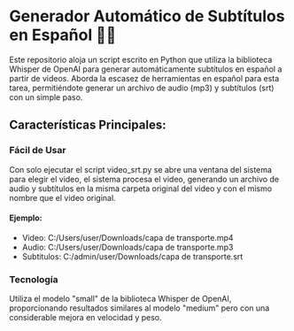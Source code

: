 # Generador Automático de Subtítulos en Español 🎥📝

Este repositorio aloja un script escrito en Python que utiliza la biblioteca Whisper de OpenAI para generar automáticamente subtítulos en español a partir de videos. Aborda la escasez de herramientas en español para esta tarea, permitiéndote generar un archivo de audio (mp3) y subtítulos (srt) con un simple paso.

## Características Principales:

### Fácil de Usar
Con solo ejecutar el script video_srt.py se abre una ventana del sistema para elegir el video, el sistema procesa el video, generando un archivo de audio y subtítulos en la misma carpeta original del video y con el mismo nombre que el video original.
#### Ejemplo: 
* Video: C:/Users/user/Downloads/capa de transporte.mp4
* Audio: C:/Users/user/Downloads/capa de transporte.mp3
* Subtitulos: C:/admin/user/Downloads/capa de transporte.srt

### Tecnología
Utiliza el modelo "small" de la biblioteca Whisper de OpenAI, proporcionando resultados similares al modelo "medium" pero con una considerable mejora en velocidad y peso.
